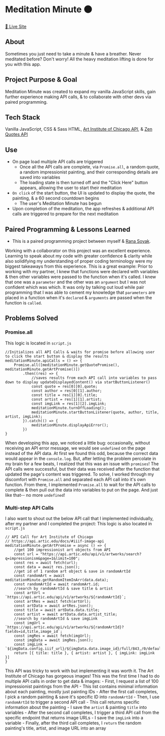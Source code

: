 # Meditation Minute ⚫️
<a href="https://itsoliviasparks.github.io/meditation-minute/">🔗 Live Site</a>

## About
Sometimes you just need to take a minute & have a breather. Never meditated before? Don't worry! All the heavy meditation lifting is done for you with this app.

## Project Purpose & Goal
Meditation Minute was created to expand my vanilla JavaScript skills, gain further experience making API calls, & to collaborate with other devs via paired programming.

## Tech Stack
Vanilla JavaScript, CSS & Sass HTML, <a href="https://api.artic.edu/docs/#iiif-image-api">Art Institute of Chicago API</a>, & <a href="https://zenquotes.io">Zen Quotes API</a>

## Use
- On page load multiple API calls are triggered
    - Once all the API calls are complete, via `Promise.all`, a random quote, a random impressionist painting, and their corresponding details are saved into variables
    - The loading state is then turned off and the "Click Here" button appears, allowing the user to start their meditation
- `On click` of the start button, the UI is updated to display the quote, the painting, & a 60 second countdown begins
    - The user's Meditation Minute has begun
- Upon completion of the meditation, the app refreshes & additional API calls are triggered to prepare for the next meditation

## Paired Programming & Lessons Learned
- This is a paired programming project between myself & <a href="https://github.com/rselvasoyak">Rana Soyak</a>.

Working with a collaborator on this project was an excellent experience. Learning to speak about my code with greater confidence & clarity while also solidifying my understanding of proper coding terminology were my biggest takeaways from this experience. This is a great example: Prior to working with my partner, I knew that functions were declared with variables & then other variables were passed to the function when it's called. I knew that one was a `parameter` and the other was an `argument` but I was not confident which was which. It was only by talking out loud while pair programming that I was able to cement my knowledge that `parameters` are placed in a function when it's `declared` & `arguments` are passed when the function is `called`.

## Problems Solved
### Promise.all
This logic is located in `script.js`
```
//Initializes all API Calls & waits for promise before allowing user to click the start button & display the results
meditationMinute.apiCalls = () => {
    Promise.all([meditationMinute.getQuotePromise(), meditationMinute.getArtPromise()])
        .then((res) => {
            //saves results from each API call into variables to pass down to display updateDisplayedContent() via startButtonListener()
            const quote = res[0][0].quote;
            const author = res[0][1].author;
            const title = res[1][0].title;
            const artist = res[1][1].artist;
            const imgLink = res[1][2].imgLink;
            meditationMinute.turnOffLoading();
            meditationMinute.startButtonListener(quote, author, title, artist, imgLink);
        }).catch(() => {
            meditationMinute.displayApiError();
        })
}
```
When developing this app, we noticed a little bug: occasionally, without receiving an API error message, we would see `undefined` on the page instead of the API data. At first we found this odd, because the correct data would appear in the `console.log`. But, after letting the problem percolate in my brain for a few beats, I realized that this was an issue with `promises`! The API calls were successful, but their data was received after the function that updated the page's content was triggered. To solve, I worked through my discomfort with `Promise.all` and separated each API call into it's own function. From there, I implemented `Promise.all` to wait for the API calls to complete & then pull out the data into variables to put on the page. And just like that-- no more `undefined`!

### Multi-step API Calls
I also want to shout out the below API call that I implemented individually, after my partner and I completed the project:
This logic is also located in `script.js`
```
// API Call for Art Institute of Chicago
// https://api.artic.edu/docs/#iiif-image-api
meditationMinute.getArtPromise = async () => {
    //get 100 impressionist art objects from API
    const url = "https://api.artic.edu/api/v1/artworks/search?q=impressionism&page=1&limit=100";
    const res = await fetch(url);
    const data = await res.json();
    //get id of 1 random art object & save in randomArtId
    const randomArt = await meditationMinute.getRandomItemInArr(data.data);
    const randomArtId = await randomArt.id;
    //search by randomArtId & save title & artist
    const artUrl = `https://api.artic.edu/api/v1/artworks/${randomArtId}`;
    const artRes = await fetch(artUrl);
    const artData = await artRes.json();
    const title = await artData.data.title;
    const artist = await artData.data.artist_title;
    //search by randomArtId & save imgLink
    const imgUrl = `https://api.artic.edu/api/v1/artworks/${randomArtId}?fields=id,title,image_id`;
    const imgRes = await fetch(imgUrl);
    const imgData = await imgRes.json();
    const imgLink = `${imgData.config.iiif_url}/${imgData.data.image_id}/full/843,/0/default.jpg`;
    return [{ title: title }, { artist: artist }, { imgLink: imgLink }]
}
```
This API was tricky to work with but implementing it was worth it. The Art Institute of Chicago has gorgeous images! This was the first time I had to do multiple API calls in order to get data & images:
    - First, I request a list of 100 impressionist paintings from the API
        - This list contains minimal information about each painting, mostly just painting IDs
    - After the first call completes, I pick a random painting & save it's specific ID into `randomArtId`
    - Then, I use `randomArtId` to trigger a second API call
        - This call returns specific information about the painting
        - I save the `artist` & painting `title` into variables
    - After the second call completes, I trigger a third API call from the specific endpoint that returns image URLs
        - I save the `imgLink` into a variable
    - Finally, after the third call completes, I `return` the random painting's title, artist, and image URL into an array


